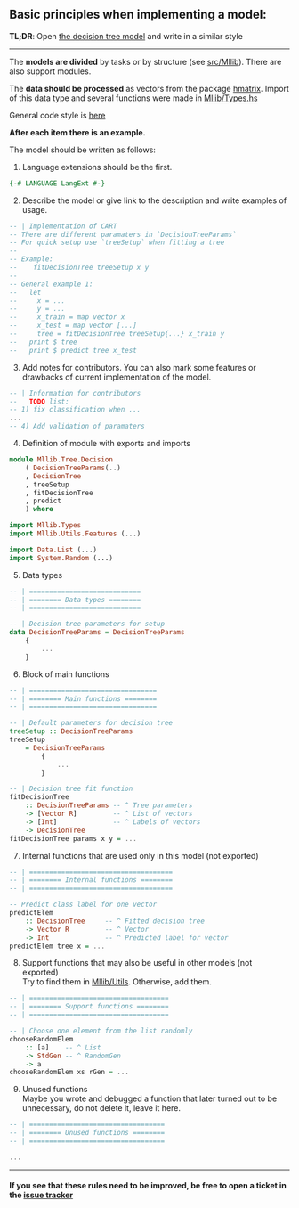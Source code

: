 ## Basic principles when implementing a model:  

**TL;DR**:
Open [the decision tree model](https://github.com/vsha96/mllib/blob/main/src/Mllib/Tree/Decision.hs) and write in a similar style

------------

The **models are divided** by tasks or by structure (see [src/Mllib](https://github.com/vsha96/mllib/tree/main/src/Mllib)).
There are also support modules.


The **data should be processed** as vectors from the package [hmatrix](https://hackage.haskell.org/package/hmatrix). Import of this data type and several functions were made in [Mllib/Types.hs](https://github.com/vsha96/mllib/blob/main/src/Mllib/Types.hs)

General code style is [here](https://kowainik.github.io/posts/2019-02-06-style-guide)

**After each item there is an example.**

The model should be written as follows:

1) Language extensions should be the first.
```haskell
{-# LANGUAGE LangExt #-}
```
2) Describe the model or give link to the description and write examples of usage.
```haskell
-- | Implementation of CART
-- There are different paramaters in `DecisionTreeParams`
-- For quick setup use `treeSetup` when fitting a tree
--
-- Example:
--    fitDecisionTree treeSetup x y
--
-- General example 1:
--   let
--     x = ...
--     y = ...
--     x_train = map vector x
--     x_test = map vector [...]
--     tree = fitDecisionTree treeSetup{...} x_train y
--   print $ tree
--   print $ predict tree x_test
```

3) Add notes for contributors. You can also mark some features or drawbacks of current implementation of the model.
```haskell
-- | Information for contributors
--   TODO list:
-- 1) fix classification when ...
...
-- 4) Add validation of paramaters
```

4) Definition of module with exports and imports
```haskell
module Mllib.Tree.Decision
    ( DecisionTreeParams(..)
    , DecisionTree
    , treeSetup
    , fitDecisionTree
    , predict
    ) where

import Mllib.Types
import Mllib.Utils.Features (...)

import Data.List (...)
import System.Random (...)
```

5) Data types
```haskell
-- | ============================
-- | ======== Data types ========
-- | ============================

-- | Decision tree parameters for setup
data DecisionTreeParams = DecisionTreeParams
    {
        ...
    }
```

6) Block of main functions
```haskell
-- | ================================
-- | ======== Main functions ========
-- | ================================

-- | Default parameters for decision tree
treeSetup :: DecisionTreeParams
treeSetup 
    = DecisionTreeParams
        {  
            ...
        }

-- | Decision tree fit function
fitDecisionTree 
    :: DecisionTreeParams -- ^ Tree parameters
    -> [Vector R]         -- ^ List of vectors
    -> [Int]              -- ^ Labels of vectors
    -> DecisionTree
fitDecisionTree params x y = ...
```

7) Internal functions that are used only in this model (not exported)
```haskell
-- | ====================================
-- | ======== Internal functions ========
-- | ====================================

-- Predict class label for one vector
predictElem
    :: DecisionTree     -- ^ Fitted decision tree
    -> Vector R         -- ^ Vector
    -> Int              -- ^ Predicted label for vector
predictElem tree x = ...
```

8) Support functions that may also be useful in other models (not exported)  
Try to find them in [Mllib/Utils](https://github.com/vsha96/mllib/tree/main/src/Mllib/Utils).
Otherwise, add them.
```haskell
-- | ===================================
-- | ======== Support functions ========
-- | ===================================

-- | Choose one element from the list randomly
chooseRandomElem
    :: [a]    -- ^ List
    -> StdGen -- ^ RandomGen
    -> a
chooseRandomElem xs rGen = ...
```

9) Unused functions  
Maybe you wrote and debugged a function that later turned out to be unnecessary, do not delete it, leave it here.
```haskell
-- | ==================================
-- | ======== Unused functions ========
-- | ==================================

...
```

------------

#### If you see that these rules need to be improved, be free to open a ticket in the [issue tracker](https://github.com/vsha96/mllib/issues)




